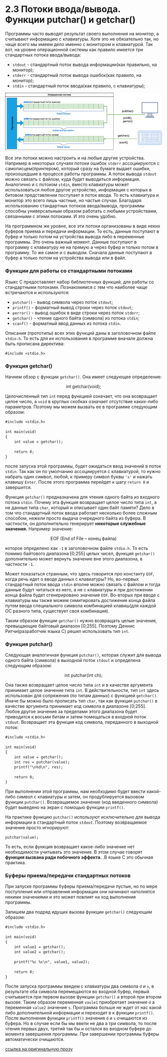 # 2.3 Потоки ввода/вывода. Функции putchar() и getchar()

Программы часто выводят результат своего выполнения на монитор, а считывают информацию с клавиатуры. Хотя это не обязательно так, но чаще всего мы имеем дело именно с монитором и клавиатурой. Так вот, на уровне операционной системы как правило имеется три стандартных потока ввода/вывода:

* `stdout` - стандартный поток вывода информации(как правильно, на монитор);
* `stderr` - стандартный поток вывода ошибок(как правило, на монитор);
* `stdin` - стандартный поток ввода(как правило, с клавиатуры);

<p align="center">
    <kbd>
        <img src = "../../images/2.3.1.png" alt = "стандартные потоки">
    </kbd>
</p>


Все эти потоки можно настроить и на любые другие устройства. Например в некоторых случаях потоки ошибок `stderr` ассоциируются с самописцем(принтером), который сразу на бумаге выдает ошибки, произошедшие в процессе работы программы. А поток вывода `stdout` можно связать с файлом, куда будет выводиться информация. Аналогично и с потоком `stdin`, вместо клавиатуры может использоваться любое другое устройство, информация с которых в битовом представлении поступает в поток ввода. То есть клавиатура и монитор это всего лишь частные, но частые случаи. Благодаря использованию стандартных потоков ввода/вывода, программы способны универсальным образом работать с любыми устройствами, связанными с этими потоками. И это очень удобно.

На программном же уровне, все эти потоки организованы в виде неких буферов приема и передачи информации. То есть, данные поступают в буфер и только потом на устройства вывода либо в переменные программы. Это очень важный момент. Данные поступают в программу с клавиатуру не на прямую а через буфер и только потом в программу. То же самое и с выводом. Сначала данные поступают в буфер а только потом на устройства вывода или в файл.

### Функции для работы со стандартными потоками

Языкс С предоставляет набор библиотечных функций, для работы со стандартными потоками. Познакомимся с тем что наиболее чаще встречаются и используются:

* `putchar()` - вывод символа через поток `stdout`;
* `printf()` - форматный вывод строки через поток `stdout`;
* `perror()` - вывод ошибок в виде строки через поток `stderr`;
* `getchar()` - чтение одного байта (символа) из потока `stdin`;
* `scanf()` - форматный ввод данных из потока `stdin`.

Описания (прототипы) всех этих функций даны в заголовочном файле `stdio.h`. То есть для их использования в программе вначале должна быть прописана директива:

```
#include <stdio.h>
```

### Функция getchar()

Начнем обзор с функции `getchar()`. Она имеет следующее определение:

<p align="center"> int getchar(void); </p>

Целочисленный тип `int` перед функцией означает, что она возвращает целое число, а `void` в круглых скобках означает отсутствие каких-либо параметров. Поэтому мы можем вызвать ее в программе следующим образом:

```
#include <stdio.h>
 
int main(void)
{
    int value = getchar();
 
    return 0;
}
```

после запуска этой программы, будет ожидаться ввод значений в поток `stdin`. Так как он по умолчанию ассоциируется с клавиатурой, то нужно набрать один символ, любой, к примеру символ буквы `'s'` и нажать клавишу `Enter`.  После этого программа перейдет к шагу `return 0` и завершится.

Функция `getchar()` предназначена для чтения одного байта из входного потока `stdin`. Почему эта функция возвращает целое число типа `int`, а не данные типа `char`, который и описывает один байт памяти? Дело в том что стандартный поток ввода работает несколько более сложным способом, нежели просто выдача очередного байта из буфера. В частности, он дополнительно генерирует **некоторые служебные значения.** Например значение:

<p align="center"> EOF (End of File – конец файла) </p>

которое определено как `-1` в заголовочном файле `stdio.h`. То есть помимо байтового диапазона [0;255] целых чисел, функция `getchar()` дополнительно может вернуть значение вне этого диапазона, в частности `-1`.

Может показаться странным, что здесь говорится про константу `EOF`, когда речь идет о вводе данных с клавиатуры? Но, во-первых стандартный поток ввода `stdin` вполне можно связать с файлом и тогда данные будут читаться из него, а не с клавиатуры и при достижении конца файла будет сгенерировано значение `EOF`. Во-вторых при вводе с клавиатуры мы также можем симитировать достижение конца файла путем ввода специального символа комбинацией клавиш(для каждой ОС разного типа, существует своя комбинация).

Таким образом функции `getchar()` нужно возвращать целые значения, превыщающие байтовый диапазон [0;255]. Поэтому Деннис Ритчи(разработчик языка С) решил использовать тип `int`.

### Функция putchar()

Cледующая аналогичная функция `putchar()`, которая служит для вывода одного байта (символа) в выходной поток `stdout` и определена следующим образом:

<p align="center"> int putchar(int ch); </p>

Она также возвращает целое число типа `int` и в качестве аргумента принимает целое значение типа `int`. В действительности, тип `int` здесь использован для сопряжения (по типам данных) с функцией `getchar()`. Иначе бы можно было прописать тип `char`, так как функция `putchar()` в качестве аргумента принимает код символа в диапазоне [0;255]. Любое другое значение за пределами этого диапазона будет приводится к восьми битам и затем помещаться в входной поток `stdout`. Возвращает эта функция код символа, переданного в выходной поток:

```
#include <stdio.h>
 
int main(void)
{
    int value = getchar();
    int res = putchar(value);
    printf("\n%d\n", res);
 
    return 0;
}
```

При выполнении этой программы, нам необходимо будет ввести какой-либо символ с клавиатуры и затем, он продублируется вызовом функции `putchar()`. Возвращаемое значение (код введенного символа) будет выведено на экран с помощью функции `printf()`. 

На практике функцию `putchar()` используют исключительно для вывода информации в стандартный поток `stdout`. Поэтому возвращаемое значение просто игнорируют:

```
putchar(value);
```

То есть, если функция возвращает какое-либо значение нет необходимости учитывать это значение. В этом случае говорят **функция вызвана ради побочного эффекта.** .В языке С это обычная практика.

### Буферы приема/передачи стандартных потоков

При запуске программы буферы приема/передачи пустые, но по мере поступления или отправления информации они начинают наполнятся некими значениями и это может повлият на ход выполнения программы.

Запишем два подряд идущих вызова функции `getchar()` следующим образом:

```
#include <stdio.h>
 
int main(void)
{
    int value1 = getchar();
    int value2 = getchar();
 
    printf("%c %c\n", value1, value2);
 
    return 0;
}
```

После запуска программы введем с клавиатуры два символа `d` и `s`, в результате оба символа перемещаются во входной буфер, первый считывается при первом вызове функции `getchar()` а второй при втором вызове. Таким образом переменная `vaule1` приобретает значение `d` а переменная `value2` значение `s`. Программа больше не ждет от нас какой либо дополнительной информации и переходит в к функции `printf()`. После выполнения функции `printf()` значения `d` и `s` очищаются из буфера. Но в случае если бы мы ввели не два а три символа, то после чтения первых двух, третий так бы и остался во входном буфере до момента завершения программы. При завершении программы буферы автоматически очищаются.

[ссылка на оригинальную прозу](https://proproprogs.ru/c_base/c_standartnye-potoki-vvodavyvoda-funkcii-putchar-i-getchar)